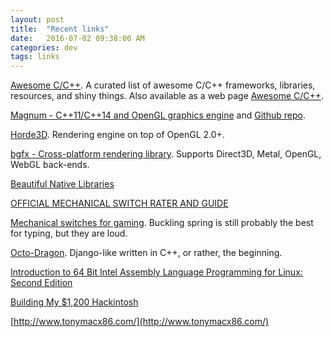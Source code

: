 ```yaml
---
layout: post
title:  "Recent links"
date:   2016-07-02 09:38:00 AM
categories: dev
tags: links
---
```


[Awesome C/C++](https://github.com/fffaraz/awesome-cpp). A curated list of awesome C/C++ frameworks, libraries, resources, and shiny things. Also available as a web page [Awesome C/C++](http://fffaraz.github.io/awesome-cpp/).

[Magnum - C++11/C++14 and OpenGL graphics engine](http://mosra.cz/blog/magnum.php) and [Github repo](https://github.com/mosra/magnum).

[Horde3D](https://github.com/horde3d/Horde3D). Rendering engine on top of OpenGL 2.0+.

[bgfx - Cross-platform rendering library](https://github.com/bkaradzic/bgfx). Supports Direct3D, Metal, OpenGL, WebGL back-ends.

[Beautiful Native Libraries](http://lucumr.pocoo.org/2013/8/18/beautiful-native-libraries/)

[OFFICIAL MECHANICAL SWITCH RATER AND GUIDE](https://mechanicalkeyboards.com/mechanical_switches.php)

[Mechanical switches for gaming](http://www.pcgamer.com/best-mechanical-switches-for-gaming/). Buckling spring is still probably the best for typing, but they are loud.

[Octo-Dragon](https://github.com/xcage01/octo-dragon). Django-like written in C++, or rather, the beginning.

[Introduction to 64 Bit Intel Assembly Language Programming for Linux: Second Edition](https://www.amazon.com/Introduction-Intel-Assembly-Language-Programming-ebook/dp/B008H7HL3M/ref=zg_bs_3954_1#nav-subnav)

[Building My $1,200 Hackintosh](https://medium.com/@flyosity/building-my-1-200-hackintosh-49a1a186241e#.2kbrphvvb)

[http://www.tonymacx86.com/](http://www.tonymacx86.com/)
